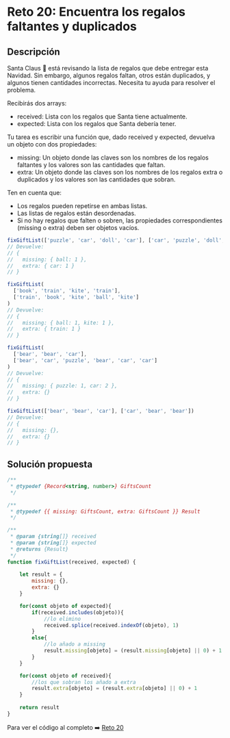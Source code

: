 # Reto 20: Encuentra los regalos faltantes y duplicados
## Descripción
Santa Claus 🎅 está revisando la lista de regalos que debe entregar esta Navidad. Sin embargo, algunos regalos faltan, otros están duplicados, y algunos tienen cantidades incorrectas. Necesita tu ayuda para resolver el problema.

Recibirás dos arrays:

* received: Lista con los regalos que Santa tiene actualmente.
* expected: Lista con los regalos que Santa debería tener.

Tu tarea es escribir una función que, dado received y expected, devuelva un objeto con dos propiedades:

* missing: Un objeto donde las claves son los nombres de los regalos faltantes y los valores son las cantidades que faltan.
* extra: Un objeto donde las claves son los nombres de los regalos extra o duplicados y los valores son las cantidades que sobran.

Ten en cuenta que:

* Los regalos pueden repetirse en ambas listas.
* Las listas de regalos están desordenadas.
* Si no hay regalos que falten o sobren, las propiedades correspondientes (missing o extra) deben ser objetos vacíos.

```js
fixGiftList(['puzzle', 'car', 'doll', 'car'], ['car', 'puzzle', 'doll', 'ball'])
// Devuelve:
// {
//   missing: { ball: 1 },
//   extra: { car: 1 }
// }

fixGiftList(
  ['book', 'train', 'kite', 'train'],
  ['train', 'book', 'kite', 'ball', 'kite']
)
// Devuelve:
// {
//   missing: { ball: 1, kite: 1 },
//   extra: { train: 1 }
// }

fixGiftList(
  ['bear', 'bear', 'car'],
  ['bear', 'car', 'puzzle', 'bear', 'car', 'car']
)
// Devuelve:
// {
//   missing: { puzzle: 1, car: 2 },
//   extra: {}
// }

fixGiftList(['bear', 'bear', 'car'], ['car', 'bear', 'bear'])
// Devuelve:
// {
//   missing: {},
//   extra: {}
// }
```


## Solución propuesta

```js
/**
 * @typedef {Record<string, number>} GiftsCount
 */

/**
 * @typedef {{ missing: GiftsCount, extra: GiftsCount }} Result
 */

/**
 * @param {string[]} received
 * @param {string[]} expected
 * @returns {Result}
 */
function fixGiftList(received, expected) {
    
    let result = {
        missing: {},
        extra: {}
    }

    for(const objeto of expected){
        if(received.includes(objeto)){
            //lo elimino
            received.splice(received.indexOf(objeto), 1)
        }
        else{
            //lo añado a missing
            result.missing[objeto] = (result.missing[objeto] || 0) + 1
        }
    }

    for(const objeto of received){
        //los que sobran los añado a extra
        result.extra[objeto] = (result.extra[objeto] || 0) + 1
    }
    
    return result
}
```

Para ver el código al completo :arrow_right:
[Reto 20](https://github.com/Sara-404/adventjs-2024/blob/main/reto20.js)